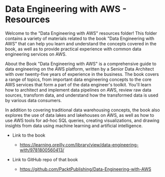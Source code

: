 # Data Engineering with AWS - Resources

Welcome to the "Data Engineering with AWS" resources folder! This folder contains a variety of materials related to the book "Data Engineering with AWS" that can help you learn and understand the concepts covered in the book, as well as to provide practical experience with common data engineering services on AWS.

About the Book
"Data Engineering with AWS" is a comprehensive guide to data engineering on the AWS platform, written by a Senior Data Architect with over twenty-five years of experience in the business. The book covers a range of topics, from important data engineering concepts to the core AWS services that form a part of the data engineer's toolkit. You'll learn how to architect and implement data pipelines on AWS, review raw data sources, transform data, and understand how the transformed data is used by various data consumers.

In addition to covering traditional data warehousing concepts, the book also explores the use of data lakes and lakehouses on AWS, as well as how to use AWS tools for ad-hoc SQL queries, creating visualizations, and drawing insights from data using machine learning and artificial intelligence.

- Link to the book
  - https://learning.oreilly.com/library/view/data-engineering-with/9781800560413/

- Link to GitHub repo of that book
  - https://github.com/PacktPublishing/Data-Engineering-with-AWS